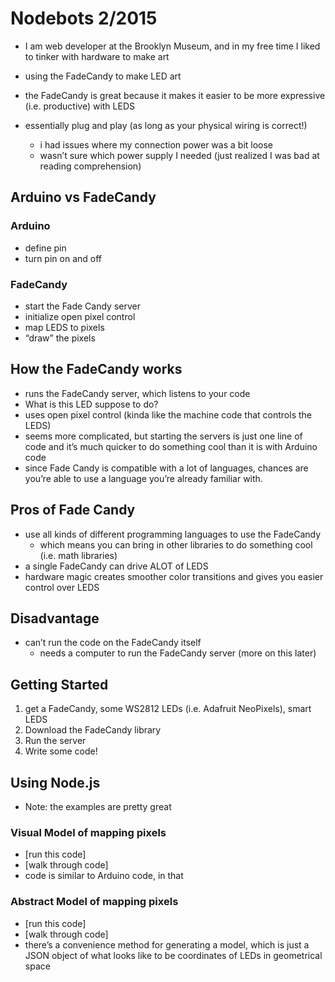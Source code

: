 # Nodebots 2/2015 

- I am web developer at the Brooklyn Museum, and in my free time I liked to tinker with hardware to make art

- using the FadeCandy to make LED art
- the FadeCandy is great because it makes it easier to be more expressive (i.e. productive) with LEDS

- essentially plug and play (as long as your physical wiring is correct!)
	- i had issues where my connection power was a bit loose
	- wasn’t sure which power supply I needed (just realized I was bad at reading comprehension)

## Arduino vs FadeCandy 
### Arduino
- define pin
- turn pin on and off
### FadeCandy
- start the Fade Candy server
- initialize open pixel control 
- map LEDS to pixels
- “draw” the pixels

## How the FadeCandy works
- runs the FadeCandy server, which listens to your code
- What is this LED suppose to do?
- uses open pixel control (kinda like the machine code that controls the LEDS) 
- seems more complicated, but starting the servers is just one line of code and it’s much quicker to do something cool than it is with Arduino code 
- since Fade Candy is compatible with a lot of languages, chances are you’re able to use a language you’re already familiar with. 

## Pros of Fade Candy
- use all kinds of different programming languages to use the FadeCandy
	- which means you can bring in other libraries to do something cool (i.e. math libraries)
- a single FadeCandy can drive ALOT of LEDS
- hardware magic creates smoother color transitions and gives you easier control over LEDS

## Disadvantage
- can’t run the code on the FadeCandy itself 
	- needs a computer to run the FadeCandy server (more on this later)

## Getting Started
1. get a FadeCandy, some WS2812 LEDs (i.e. Adafruit NeoPixels), smart LEDS
2. Download the FadeCandy library
3. Run the server
4. Write some code!


## Using Node.js
- Note: the examples are pretty great

### Visual Model of mapping pixels
- [run this code] 
- [walk through code]
- code is similar to Arduino code, in that 
### Abstract Model of mapping pixels
- [run this code]
- [walk through code]
- there’s a convenience method for generating a model, which is just a JSON object of what looks like to be coordinates of LEDs in geometrical space
